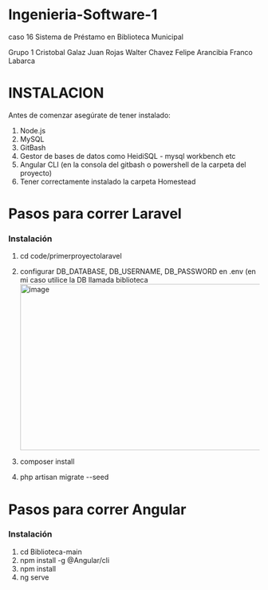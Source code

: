 # Ingenieria-Software-1
caso 16  Sistema de Préstamo en Biblioteca Municipal 

Grupo 1 
Cristobal Galaz 
Juan Rojas
Walter Chavez
Felipe Arancibia
Franco Labarca

# INSTALACION

Antes de comenzar asegúrate de tener instalado:
1) Node.js
2) MySQL
3) GitBash
4) Gestor de bases de datos como HeidiSQL - mysql workbench etc
5) Angular CLI (en la consola del gitbash o powershell de la carpeta del proyecto)
6) Tener correctamente instalado la carpeta Homestead

# Pasos para correr Laravel
###  Instalación
1) cd code/primerproyectolaravel 

2) configurar DB_DATABASE, DB_USERNAME, DB_PASSWORD en .env (en mi caso utilice la DB llamada biblioteca <img width="786" height="333" alt="image" src="https://github.com/user-attachments/assets/6f4bb5ea-b7c3-4d3f-ae05-ff2930511620" />
3) composer install
4) php artisan migrate --seed


# Pasos para correr Angular
###  Instalación
1) cd Biblioteca-main
2) npm install -g @Angular/cli
3) npm install
4) ng serve

